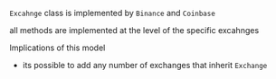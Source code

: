 <abstract> `Excahnge` class is implemented by `Binance` and `Coinbase`

all methods are implemented at the level of the specific excahnges

Implications of this model
* its possible to add any number of exchanges that inherit `Exchange`